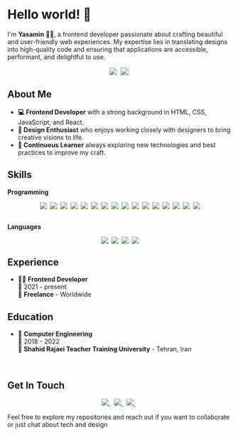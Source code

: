 # Hello world! 👋

I'm **Yasamin** 👨‍💻, a frontend developer passionate about crafting beautiful and user-friendly web experiences. My expertise lies in translating designs into high-quality code and ensuring that applications are accessible, performant, and delightful to use.

<div style="display: flex; justify-content: center; align-items: center; gap: 0.5rem;" align='center'>
  <a href="#"><img src="https://github-readme-stats.vercel.app/api?username=YasaminAlizadeh&show_icons=true&theme=ambient_gradient" ></a>
  <a href="#"><img src="https://streak-stats.demolab.com/?user=YasaminAlizadeh&theme=ambient-gradient" style="height: 100%;"></a>
</div>

## About Me

- **💻 Frontend Developer** with a strong background in HTML, CSS, JavaScript, and React.
- **🎨 Design Enthusiast** who enjoys working closely with designers to bring creative visions to life.
- **🚀 Continuous Learner** always exploring new technologies and best practices to improve my craft.

## Skills

**Programming**

<div style="display: flex; justify-content: center; align-items: center;">
  <div style="display: flex; flex-wrap: wrap; gap: 0.25rem; justify-content: center; max-width: 75%;">
    <img align="right" src="https://img.shields.io/badge/HTML5-E34F26?logo=html5&logoColor=fff&style=flat-square" />
    <img align="right" src="https://img.shields.io/badge/CSS3-1572B6?logo=css3&logoColor=fff&style=flat-square" />
    <img align="right" src="https://img.shields.io/badge/JavaScript-F7DF1E?logo=javascript&logoColor=000&style=flat-square" />
    <img align="right" src="https://img.shields.io/badge/TypeScript-3178C6?logo=typescript&logoColor=fff&style=flat-square" />
    <img align="right" src="https://img.shields.io/badge/React-61DAFB?logo=react&logoColor=000&style=flat-square" />
    <img align="right" src="https://img.shields.io/badge/Redux-764ABC?logo=redux&logoColor=fff&style=flat-square" />
    <img align="right" src="https://img.shields.io/badge/Next.js-000?logo=nextdotjs&logoColor=fff&style=flat-square" />
    <img align="right" src="https://img.shields.io/badge/Bootstrap-7952B3?logo=bootstrap&logoColor=fff&style=flat-square" />
    <img align="right" src="https://img.shields.io/badge/Tailwind%20CSS-06B6D4?logo=tailwindcss&logoColor=fff&style=flat-square" />
    <img align="right" src="https://img.shields.io/badge/Sass-C69?logo=sass&logoColor=fff&style=flat-square" />
    <img align="right" src="https://img.shields.io/badge/styled--components-DB7093?logo=styledcomponents&logoColor=fff&style=flat-square" />
    <img align="right" src="https://img.shields.io/badge/React%20Router-CA4245?logo=reactrouter&logoColor=fff&style=flat-square" />
    <img align="right" src="https://img.shields.io/badge/React%20Hook%20Form-EC5990?logo=reacthookform&logoColor=fff&style=flat-square" />
    <img align="right" src="https://img.shields.io/badge/npm-CB3837?logo=npm&logoColor=fff&style=flat-square" />
    <img align="right" src="https://img.shields.io/badge/Yarn-2C8EBB?logo=yarn&logoColor=fff&style=flat-square" />
    <img align="right" src="https://img.shields.io/badge/Git-F05032?logo=git&logoColor=fff&style=flat-square" />
  </div>
</div>

<br />

**Languages**

<div style="display: flex; justify-content: center;">
  <div style="display: flex; flex-wrap: wrap; gap: 0.25rem; justify-content: center; max-width: 55%;">
    <img align="right" src="https://img.shields.io/badge/Farsi-Native-red?labelColor=3C486B&color=DFDFDE&style=flat-square" />
    <img align="right" src="https://img.shields.io/badge/Arabic-Native-green?labelColor=4D869C&color=DFDFDE&style=flat-square" />
    <img align="right" src="https://img.shields.io/badge/English-Professional Proficiency-blue?labelColor=3C486B&color=DFDFDE&style=flat-square" />
    <img align="right" src="https://img.shields.io/badge/German-Elementary-yellow?labelColor=4D869C&color=DFDFDE&style=flat-square" />
  </div>
</div>

## Experience

- 👨‍💻 **Frontend Developer**\
  📆 2021 - present\
  📍 **Freelance** - Worldwide

## Education

- 📖 **Computer Engineering**\
  📆 2018 - 2022\
  📍 **Shahid Rajaei Teacher Training University** - Tehran, Iran

<br />

<!-- <details>
  <summary>📦 Projects </summary>


| Name                                                                                                      | A short summary                                 | Visit                                                                                                                                       |
| --------------------------------------------------------------------------------------------------------- | ----------------------------------------------- | ----------------------------------------------------------------------------------------------------------------------------------------------- |
| [Pixelated: Pixel Editor](https://github.com/YasaminAlizadeh/pixelated) | A React-based pixel editor offering drawing, layering, color selection, import/export, and more. | [![Static Badge](https://img.shields.io/badge/Link-violet?style=for-the-badge)](https://pixelated-editor.vercel.app/)
| [Axies: NFT Marketplace](https://github.com/YasaminAlizadeh/axies-nft-marketplace)                 | Built with HTML, SASS, and JavaScript, featuring a landing page, login page, single-item page, and captivating styles.  | [![Static Badge](https://img.shields.io/badge/Link-violet?style=for-the-badge)](https://yasaminalizadeh.github.io/axies-nft-marketplace/)|

</details> -->

## Get In Touch

<p align='center'>
  <a href = "mailto:itsYAsaminAlizadeh@gmail.com">
    <img src="https://img.shields.io/badge/-Gmail-%23333?style=for-the-badge&logo=gmail&logoColor=white" target="_blank">
  </a>&nbsp;
  <a href="https://www.linkedin.com/in/yasamin-alizadeh" target="_blank">
    <img src="https://img.shields.io/badge/-LinkedIn-%230077B5?style=for-the-badge&logo=linkedin&logoColor=white" target="_blank">
  </a>  &nbsp;
  <a href="https://codepen.io/Yasamin-Alizadeh" target="_blank">
    <img src="https://img.shields.io/badge/Codepen-000000?style=for-the-badge&logo=codepen&logoColor=white"/>
  </a>  &nbsp; 
</p>

Feel free to explore my repositories and reach out if you want to collaborate or just chat about tech and design

